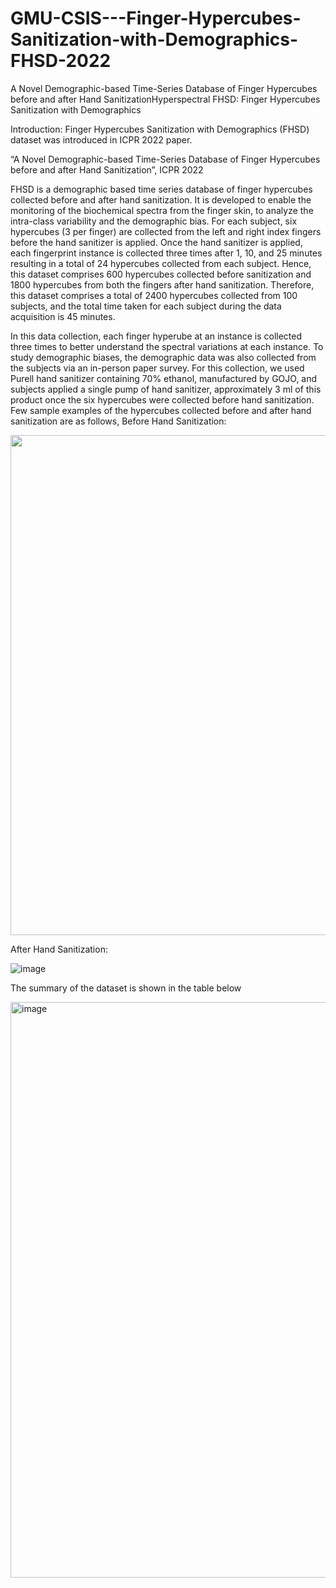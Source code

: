 # GMU-CSIS---Finger-Hypercubes-Sanitization-with-Demographics-FHSD-2022
A Novel Demographic-based  Time-Series Database of Finger Hypercubes before and after Hand SanitizationHyperspectral 
FHSD: Finger Hypercubes Sanitization with Demographics

Introduction: 
Finger Hypercubes Sanitization with Demographics (FHSD) dataset was introduced in ICPR 2022 paper. 

“A Novel Demographic-based  Time-Series Database of Finger Hypercubes before and after Hand Sanitization”, ICPR 2022 

FHSD is a demographic based time series database of finger hypercubes collected before and after hand sanitization. It is developed to enable the monitoring of the biochemical spectra from the finger skin, to analyze the intra-class variability and the demographic bias. 
For each subject, six hypercubes (3 per finger) are collected from the left and right index fingers before the hand sanitizer is applied. Once the hand sanitizer is applied, each fingerprint instance is collected three times after 1, 10, and 25 minutes resulting in a total of 24 hypercubes collected from each subject. Hence, this dataset comprises 600 hypercubes collected before sanitization and 1800 hypercubes from both the fingers after hand sanitization. Therefore, this dataset comprises a total of 2400 hypercubes collected from 100 subjects, and the total time taken for each subject during the data acquisition is 45 minutes.

In this data collection, each finger hyperube at an instance is collected three times to better understand the spectral variations at each instance. To study demographic biases, the demographic data was also collected from the subjects via an in-person paper survey. For this collection, we used Purell hand sanitizer containing 70% ethanol, manufactured by GOJO, and subjects applied a single pump of hand sanitizer, approximately 3 ml of this product once the six hypercubes were collected before hand sanitization. Few sample examples of the hypercubes collected before and after hand sanitization are as follows,
Before Hand Sanitization:

<img src="https://user-images.githubusercontent.com/110630365/182932416-b87d0b0e-9f8b-4c9d-9e74-1b08bfbb0ddd.png" align="center" width=800>

After Hand Sanitization: 

![image](https://user-images.githubusercontent.com/110630365/182932494-3a971ce8-2512-46ed-a1f8-de5b2bd92ea2.png)


The summary of the dataset is shown in the table below

<img width="921" alt="image" src="https://user-images.githubusercontent.com/110630365/182931645-f5ff2618-01a2-4498-ba3e-ecf00a236784.png">

